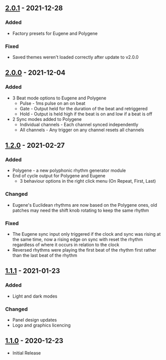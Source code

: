 ## [2.0.1] - 2021-12-28
### Added
 - Factory presets for Eugene and Polygene

### Fixed
 - Saved themes weren't loaded correctly after update to v2.0.0

## [2.0.0] - 2021-12-04
### Added
 - 3 Beat mode options to Eugene and Polygene
   - Pulse - 1ms pulse on an on beat
   - Gate - Output held for the duration of the beat and retriggered
   - Hold - Output is held high if the beat is on and low if a beat is off
 - 2 Sync modes added to Polygene
   - Individual channels - Each channel synced independently
   - All channels - Any trigger on any channel resets all channels

## [1.2.0] - 2021-02-27
### Added
 - Polygene - a new polyphonic rhythm generator module
 - End of cycle output for Polygene and Eugene
   - 3 behaviour options in the right click menu (On Repeat, First, Last)

### Changed
 - Eugene's Euclidean rhythms are now based on the Polygene ones, old patches may need the shift knob rotating to keep the same rhythm

### Fixed
 - The Eugene sync input only triggered if the clock and sync was rising at the same time, now a rising edge on sync with reset the rhythm regardless of where it occurs in relation to the clock
 - Reversed rhythms were playing the first beat of the rhythm first rather than the last beat of the rhythm

## [1.1.1] - 2021-01-23
### Added
 - Light and dark modes

### Changed
 - Panel design updates
 - Logo and graphics licencing

## [1.1.0] - 2020-12-23
 - Initial Release

[2.0.1]: https://github.com/RareBreeds/Orbits/compare/v2.0.0...v2.0.1
[2.0.0]: https://github.com/RareBreeds/Orbits/compare/v1.2.0...v2.0.0
[1.2.0]: https://github.com/RareBreeds/Orbits/compare/v1.1.1...v1.2.0
[1.1.1]: https://github.com/RareBreeds/Orbits/compare/v1.1.0...v1.1.1
[1.1.0]: https://github.com/RareBreeds/Orbits/releases/tag/v1.1.0
